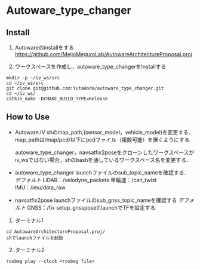 # Autoware_type_changer

## Install
1. Autowareのinstallをする
<https://github.com/MeijoMeguroLab/AutowareArchitectureProposal.proj>

2. ワークスペースを作成し，autoware_type_changerをInstallする
```
mkdir -p ~/iv_ws/src
cd ~/iv_ws/src
git clone git@github.com:YutaHoda/autoware_type_changer.git
cd ~/iv_ws/
catkin_make -DCMAKE_BUILD_TYPE=Release
```

## How to Use

- Autoware.IV
	shのmap_path,(sensor_model，vehicle_model)を変更する．
		map_pathは/map/pcd/以下にpcdファイル（複数可能）を置くようにする

	autoware_type_changer，navsatfix2poseをクローンしたワークスペースがiv_wsではない場合，shのbashを通しているワークスペース名を変更する．

- autoware_type_changer
	launchファイルのsub_topic_nameを確認する．
		*デフォルト*
		LiDAR：/velodyne_packets
		車輪速：/can_twist
		IMU：/imu/data_raw

- navsatfix2pose
	launchファイルのsub_gnss_topic_nameを確認する
		*デフォルト*
		GNSS：/fix
	setup_gnssposetf.launchでTFを設定する
1. ターミナル1
```
cd AutowareArchitectureProposal.proj/
shでlaunchファイルを起動
```

2. ターミナル2
```
rosbag play --clock <rosbag file>
```